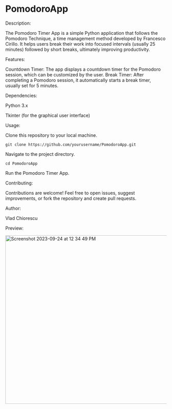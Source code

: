 # PomodoroApp

Description:

The Pomodoro Timer App is a simple Python application that follows the Pomodoro Technique, a time management method developed by Francesco Cirillo. It helps users break their work into focused intervals (usually 25 minutes) followed by short breaks, ultimately improving productivity.

Features:

Countdown Timer: The app displays a countdown timer for the Pomodoro session, which can be customized by the user.
Break Timer: After completing a Pomodoro session, it automatically starts a break timer, usually set for 5 minutes.

Dependencies:

Python 3.x

Tkinter (for the graphical user interface)

Usage:

Clone this repository to your local machine.

```git clone https://github.com/yourusername/PomodoroApp.git```

Navigate to the project directory.

```cd PomodoroApp```

Run the Pomodoro Timer App.

Contributing:

Contributions are welcome! Feel free to open issues, suggest improvements, or fork the repository and create pull requests.

Author:

Vlad Chiorescu

Preview:

<img width="526" alt="Screenshot 2023-09-24 at 12 34 49 PM" src="https://github.com/VldTheKing/PomodoroApp/assets/69807993/44ea3fa1-434b-4bce-b8ac-cde3d3811d5a">


